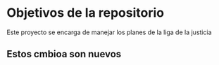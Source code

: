 # Objetivos de la repositorio

Este proyecto se encarga de manejar los planes de la liga de la justicia

## Estos cmbioa son nuevos
